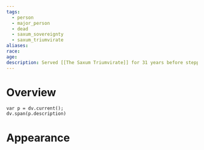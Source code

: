 ```yaml
---
tags:
  - person
  - major_person
  - dead
  - saxum_sovereignty
  - saxum_triumvirate
aliases: 
race: 
age: 
description: Served [[The Saxum Triumvirate]] for 31 years before stepping down to focus on personal research.
---
```

# Overview
```dataviewjs
var p = dv.current();
dv.span(p.description)
```
# Appearance
